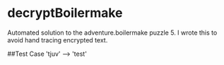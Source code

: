 # decryptBoilermake
Automated solution to the adventure.boilermake puzzle 5. I wrote this to avoid hand tracing encrypted text.

##Test Case
'tjuv' --> 'test'
